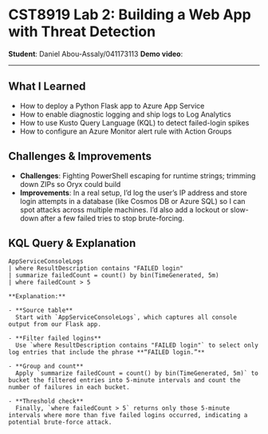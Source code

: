 # CST8919 Lab 2: Building a Web App with Threat Detection

**Student**: Daniel Abou-Assaly/041173113
**Demo video**: 

---

## What I Learned
- How to deploy a Python Flask app to Azure App Service  
- How to enable diagnostic logging and ship logs to Log Analytics  
- How to use Kusto Query Language (KQL) to detect failed-login spikes  
- How to configure an Azure Monitor alert rule with Action Groups

## Challenges & Improvements
- **Challenges**: Fighting PowerShell escaping for runtime strings; trimming down ZIPs so Oryx could build  
- **Improvements**: In a real setup, I’d log the user’s IP address and store login attempts in a database (like Cosmos DB or Azure SQL) so I can spot attacks across multiple machines. I’d also add a lockout or slow-down after a few failed   tries to stop brute-forcing.

## KQL Query & Explanation
```kql
AppServiceConsoleLogs
| where ResultDescription contains "FAILED login"
| summarize failedCount = count() by bin(TimeGenerated, 5m)
| where failedCount > 5

**Explanation:**

- **Source table**  
  Start with `AppServiceConsoleLogs`, which captures all console output from our Flask app.

- **Filter failed logins**  
  Use `where ResultDescription contains "FAILED login"` to select only log entries that include the phrase **“FAILED login.”**

- **Group and count**  
  Apply `summarize failedCount = count() by bin(TimeGenerated, 5m)` to bucket the filtered entries into 5-minute intervals and count the number of failures in each bucket.

- **Threshold check**  
  Finally, `where failedCount > 5` returns only those 5-minute intervals where more than five failed logins occurred, indicating a potential brute-force attack.

